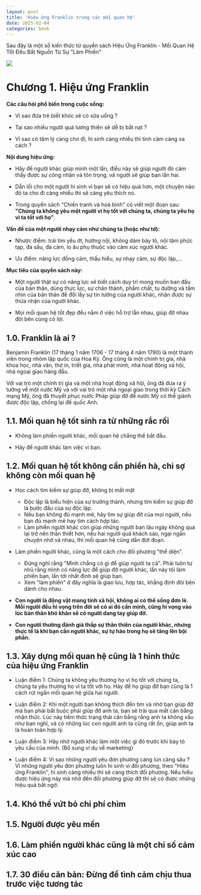 ```yaml
---
layout: post
title: 'Hiệu ứng Franklin trong các mối quan hệ'
date: 2025-02-04
categories: book
---
```



Sau đây là một số kiến thức từ quyển sách Hiệu Ứng Franklin - Mối Quan Hệ Tốt Đều Bắt Nguồn Từ Sự "Làm Phiền"

![](https://nhasachphuongnam.com/images/detailed/254/hieu-ung-franklin.jpg)


# Chương 1. Hiệu ứng Franklin

**Các câu hỏi phổ biến trong cuộc sống:**

- Vì sao đứa trẻ biết khóc sẽ có sữa uống ?

- Tại sao nhiều người quá lương thiện sẽ dễ bị bắt nạt ?

- Vì sao có tâm lý càng cho đi, hi sinh càng nhiều thì tình cảm càng xa cách ?

**Nội dung hiệu ứng:**

- Hãy để người khác giúp mình một lần, điều này sẽ giúp người đó cảm thấy được sự công nhận và tôn trọng, và người sẽ giúp bạn lần hai.

- Dẫn lối cho một người hi sinh vì bạn sẽ có hiệu quả hơn, một chuyện nào đó ta cho đi càng nhiều thì sẽ càng yêu thích nó.

- Trong quyển sách "Chiến tranh và hoà bình" có viết một đoạn sau: **"Chúng ta không yêu một người vì họ tốt với chúng ta, chúng ta yêu họ vì ta tốt với họ"**.

**Vấn đề của một người nhạy cảm như chúng ta (hoặc như tớ):**

- Nhược điểm: trái tim yếu ớt, hướng nội, không dám bày tỏ, nội tâm phức tạp, đa sầu, đa cảm, lo âu phụ thuộc vào cảm xúc người khác.

- Ưu điểm: năng lực đồng cảm, thấu hiểu, sự nhạy cảm, sự độc lập,...

**Mục tiêu của quyển sách này:**

- Một người thật sự có năng lực sẽ biết cách duy trì mong muốn ban đầu của bản thân, dùng thực lực, sự chân thành, phẩm chất, tu dưỡng và tầm nhìn của bản thân để đổi lấy sự tin tưởng của người khác, nhận được sự thừa nhận của người khác.

- Mọi mối quan hệ tốt đẹp đều nằm ở việc hỗ trợ lẫn nhau, giúp đỡ nhau đôi bên cùng có lợi.


## 1.0. Franklin là ai ?

Benjamin Franklin (17 tháng 1 năm 1706 - 17 tháng 4 năm 1790) là một thành viên trong nhóm lập quốc của Hoa Kỳ. Ông cũng là một chính trị gia, nhà khoa học, nhà văn, thợ in, triết gia, nhà phát minh, nhà hoạt động xã hội, nhà ngoại giao hàng đầu.

 Với vai trò một chính trị gia và một nhà hoạt động xã hội, ông đã đưa ra ý tưởng về một nước Mỹ và với vai trò một nhà ngoại giao trong thời kỳ Cách mạng Mỹ, ông đã thuyết phục nước Pháp giúp đỡ để nước Mỹ có thể giành được độc lập, chống lại đế quốc Anh.


## 1.1. Mối quan hệ tốt sinh ra từ những rắc rối

- Không làm phiền người khác, mối quan hệ chẳng thể bắt đầu.

- Hãy để người khác làm việc vì bạn.


## 1.2. Mối quan hệ tốt không cần phiền hà, chỉ sợ không còn mối quan hệ

- Học cách tìm kiếm sự giúp đỡ, không bị mất mặt
    - Độc lập là biểu hiện của sự trưởng thành, nhưng tìm kiếm sự giúp đỡ là bước đầu của sự độc lập.
    - Nếu bạn không đủ mạnh mẽ, hãy tìm sự giúp đỡ của mọi người, nếu bạn đủ mạnh mẽ hay tìm cách hợp tác.
    - Làm phiền người khác còn giúp những người bạn lâu ngày không qua lại trở nên thân thiết hơn, nếu hai người quá khách sáo, ngại ngần chuyện nhờ vả nhau, thì mối quan hệ cũng dần đứt đoạn.

- Làm phiền người khác, cũng là một cách cho đối phương "thể diện".
    - Đừng nghĩ rằng "Mình chẳng có gì để giúp người ta cả". Phải luôn tự nhủ rằng mình có năng lực để giúp đỡ người khác, lần này tôi làm phiền bạn, lần tới nhất định sẽ giúp bạn.
    - Xem "làm phiền" ở đây nghĩa là giao lưu, hợp tác, khẳng định đôi bên dành cho nhau.

- **Con người là động vật mang tính xã hội, không ai có thể sống đơn lẻ. Mỗi người đều hi vọng trên đời sẽ có ai đó cần mình, cũng hi vọng vào lúc bản thân khó khăn sẽ có người dang tay giúp đỡ.**

- **Con người thường đánh giá thấp sự thân thiên của người khác, nhưng thực tế là khi bạn cần người khác, sự tự hào trong họ sẽ tăng lên bội phần.**


## 1.3. Xây dựng mối quan hệ cũng là 1 hình thức của hiệu ứng Franklin

- Luận điểm 1: Chúng ta không yêu thương họ vì họ tốt với chúng ta, chúng ta yêu thương họ vì ta tốt với họ. Hãy để họ giúp đỡ bạn cũng là 1 cách rút ngắn mối quan hệ giữa hai người.

- Luận điểm 2:  Khi một người bạn không thích đến tìm và nhờ bạn giúp đỡ mà bạn phải bắt buộc phải giúp đỡ anh ta, bạn sẽ trải qua mất cân bằng nhận thức. Lúc này tiềm thức trạng thái cân bằng rằng anh ta không xấu như bạn nghĩ, và có những lúc con người anh ta cũng rất ổn, giúp anh ta là hoàn toàn hợp lý.

- Luận điểm 3: Hãy nhờ người khác làm một việc gì đó trước khi bày tỏ yêu cầu của mình. (Bổ sung ví dụ về marketing)

- Luận điểm 4: Vì sao những người yêu đơn phương càng lún càng sâu ? Vì những người yêu đơn phương luôn hi sinh vì đối phương, theo "Hiệu ứng Franklin", hi sinh càng nhiều thì sẽ càng thích đối phương. Nếu hiểu được hiệu ứng này mà nhờ đến đối phương giúp đỡ thì sẽ có được những hiệu quả bất ngờ. 


## 1.4. Khó thể vứt bỏ chi phí chìm


## 1.5. Người được yêu mến


## 1.6. Làm phiền người khác cũng là một chỉ số cảm xúc cao


## 1.7. 30 điều căn bản: Đừng để tình cảm chịu thua trước việc tương tác